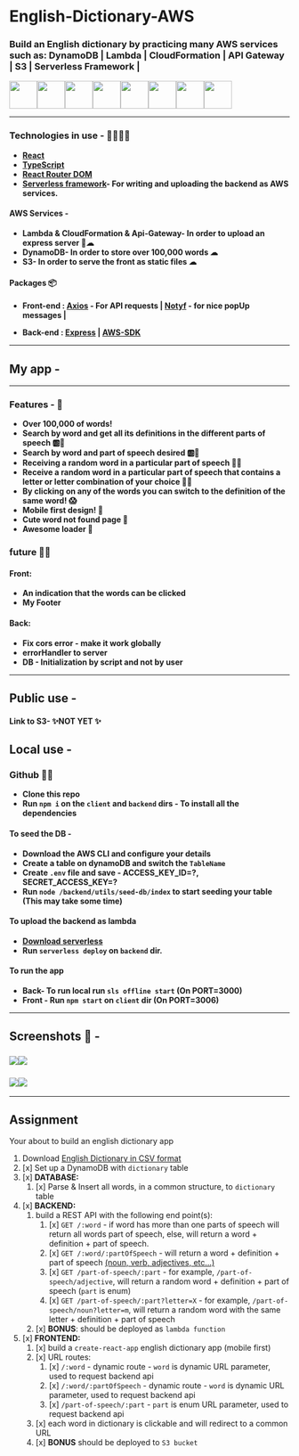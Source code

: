 # English-Dictionary-AWS

### Build an English dictionary by practicing many AWS services such as: DynamoDB | Lambda | CloudFormation | API Gateway | S3 | Serverless Framework |

<img src="https://upload.wikimedia.org/wikipedia/commons/f/fd/DynamoDB.png" height="50px" width="50px"><img src="https://upload.wikimedia.org/wikipedia/commons/thumb/8/8f/Orange_lambda.svg/980px-Orange_lambda.svg.png" height="50px" width="50px"><img src="https://www.pulumi.com/logos/tech/aws_cloudformation.png" height="50px" width="50px"><img src="https://openclipart.org/download/316471/1552081289.svg" height="50px" width="50px"><img src="https://upload.wikimedia.org/wikipedia/commons/thumb/b/bc/Amazon-S3-Logo.svg/1200px-Amazon-S3-Logo.svg.png" height="50px" width="50px"><img src="https://getcommandeer.com/_nuxt/img/4a7600a.png" height="50px" width="50px"><img src="https://upload.wikimedia.org/wikipedia/commons/thumb/4/4c/Typescript_logo_2020.svg/1200px-Typescript_logo_2020.svg.png" height="50px" width="50px"><img src="https://www.obg.eu.com/img/technologies/react.png" height="50px" width="50px">

---

### Technologies in use - 👩‍💻👨‍💻

- **[React](https://reactjs.org/)**
- **[TypeScript](https://www.typescriptlang.org/)**
- **[React Router DOM](https://www.npmjs.com/package/react-router-dom)**
- **[Serverless framework](https://www.serverless.com/)- For writing and uploading the backend as AWS services.**

#### AWS Services -

- **Lambda & CloudFormation & Api-Gateway- In order to upload an express server 🔼☁**
- **DynamoDB- In order to store over 100,000 words ☁**
- **S3- In order to serve the front as static files ☁**

#### Packages 📦

- **Front-end : [Axios](https://www.npmjs.com/package/axios) - For API requests | [Notyf](https://www.npmjs.com/package/notyf) - for nice popUp messages |**

- **Back-end : [Express](https://www.npmjs.com/package/express) | [AWS-SDK](https://www.npmjs.com/package/aws-sdk)**

---

## My app -

---

### Features - 💫

- **Over 100,000 of words!**
- **Search by word and get all its definitions in the different parts of speech 🆎🔎**
- **Search by word and part of speech desired 🆎🔎**
- **Receiving a random word in a particular part of speech 🍥🔎**
- **Receive a random word in a particular part of speech that contains a letter or letter combination of your choice 🍥🔎**
- **By clicking on any of the words you can switch to the definition of the same word! 😱**
- **Mobile first design! 💅**
- **Cute word not found page 💅**
- **Awesome loader 💅**

### future 👩‍🚀

#### Front:

- **An indication that the words can be clicked**
- **My Footer**

#### Back:

- **Fix cors error - make it work globally**
- **errorHandler to server**
- **DB - Initialization by script and not by user**

---

## Public use -

#### Link to S3- ✨NOT YET ✨

## Local use -

### Github 🐱‍👤

- **Clone this repo**
- **Run `npm i` on the `client` and `backend` dirs - To install all the dependencies**

#### To seed the DB -

- **Download the AWS CLI and configure your details**
- **Create a table on dynamoDB and switch the `TableName`**
- **Create `.env` file and save - ACCESS_KEY_ID=?, SECRET_ACCESS_KEY=?**
- **Run `node /backend/utils/seed-db/index` to start seeding your table (This may take some time)**

#### To upload the backend as lambda

- **[Download serverless](https://www.serverless.com/framework/docs/getting-started)**
- **Run `serverless deploy` on `backend` dir.**

#### To run the app

- **Back- To run local run `sls offline start` (On PORT=3000)**
- **Front - Run `npm start` on `client` dir (On PORT=3006)**

---

## Screenshots 📸 -

### <img src="./README-PICS/home.png"/><img src="./README-PICS/one-random.png"/>

### <img src="./README-PICS/some-word.png"/><img src="./README-PICS/not-found.png"/>

---

## Assignment

Your about to build an english dictionary app

1. Download [English Dictionary in CSV format](https://www.bragitoff.com/2016/03/english-dictionary-in-csv-format/)
2. [x] Set up a DynamoDB with `dictionary` table
3. [x] **DATABASE:**
   1. [x] Parse & Insert all words, in a common structure, to `dictionary` table
4. [x] **BACKEND:**
   1. build a REST API with the following end point(s):
      1. [x] `GET /:word` - if word has more than one parts of speech will return all words part of speech, else, will return a word + definition + part of speech.
      2. [x] `GET /:word/:partOfSpeech` - will return a word + definition + part of speech [(noun, verb, adjectives, etc...)](https://www.dictionary.com/e/parts-of-speech/)
      3. [x] `GET /part-of-speech/:part` - for example, `/part-of-speech/adjective`, will return a random word + definition + part of speech (`part` is enum)
      4. [x] `GET /part-of-speech/:part?letter=X` - for example, `/part-of-speech/noun?letter=m`, will return a random word with the same letter + definition + part of speech
   2. [x] **BONUS**: should be deployed as `lambda function`
5. [x] **FRONTEND:**
   1. [x] build a `create-react-app` english dictionary app (mobile first)
   2. [x] URL routes:
      1. [x] `/:word` - dynamic route - `word` is dynamic URL parameter, used to request backend api
      1. [x] `/:word/:partOfSpeech` - dynamic route - `word` is dynamic URL parameter, used to request backend api
      1. [x] `/part-of-speech/:part` - `part` is enum URL parameter, used to request backend api
   3. [x] each word in dictionary is clickable and will redirect to a common URL
   4. [x] **BONUS** should be deployed to `S3 bucket`
